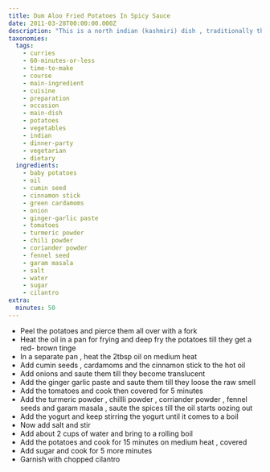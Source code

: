 ```yaml
---
title: Dum Aloo Fried Potatoes In Spicy Sauce
date: 2011-03-28T00:00:00.000Z
description: "This is a north indian (kashmiri) dish , traditionally the recipe is made with potatoes cooked in yogurt. this is not the authentic recipe. its my take on the dum aloo. tastes equally great.\r\nit can be served with rice/roti/paratha/naan."
taxonomies:
  tags:
    - curries
    - 60-minutes-or-less
    - time-to-make
    - course
    - main-ingredient
    - cuisine
    - preparation
    - occasion
    - main-dish
    - potatoes
    - vegetables
    - indian
    - dinner-party
    - vegetarian
    - dietary
  ingredients:
    - baby potatoes
    - oil
    - cumin seed
    - cinnamon stick
    - green cardamoms
    - onion
    - ginger-garlic paste
    - tomatoes
    - turmeric powder
    - chili powder
    - coriander powder
    - fennel seed
    - garam masala
    - salt
    - water
    - sugar
    - cilantro
extra:
  minutes: 50
---
```

 - Peel the potatoes and pierce them all over with a fork
 - Heat the oil in a pan for frying and deep fry the potatoes till they get a red- brown tinge
 - In a separate pan , heat the 2tbsp oil on medium heat
 - Add cumin seeds , cardamoms and the cinnamon stick to the hot oil
 - Add onions and saute them till they become translucent
 - Add the ginger garlic paste and saute them till they loose the raw smell
 - Add the tomatoes and cook then covered for 5 minutes
 - Add the turmeric powder , chillli powder , corriander powder , fennel seeds and garam masala , saute the spices till the oil starts oozing out
 - Add the yogurt and keep stirring the yogurt until it comes to a boil
 - Now add salt and stir
 - Add about 2 cups of water and bring to a rolling boil
 - Add the potatoes and cook for 15 minutes on medium heat , covered
 - Add sugar and cook for 5 more minutes
 - Garnish with chopped cilantro
